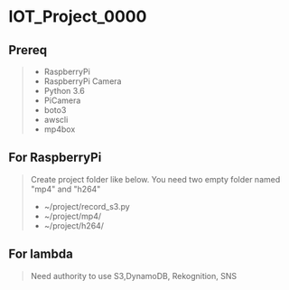 # IOT_Project_0000

## Prereq
> - RaspberryPi
> - RaspberryPi Camera
> - Python 3.6
> - PiCamera
> - boto3
> - awscli
> - mp4box


## For RaspberryPi
> Create project folder like below. You need two empty folder named "mp4" and "h264"
> - ~/project/record_s3.py
> - ~/project/mp4/
> - ~/project/h264/

## For lambda
> Need authority to use S3,DynamoDB, Rekognition, SNS
